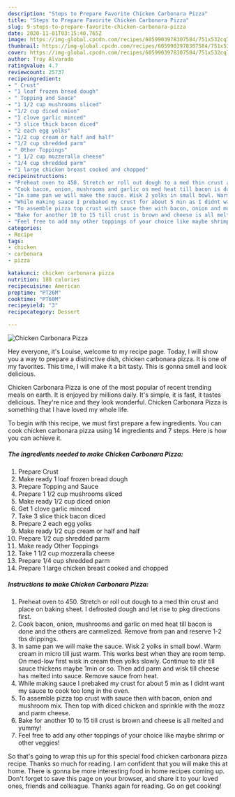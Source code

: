 ```yaml
---
description: "Steps to Prepare Favorite Chicken Carbonara Pizza"
title: "Steps to Prepare Favorite Chicken Carbonara Pizza"
slug: 9-steps-to-prepare-favorite-chicken-carbonara-pizza
date: 2020-11-01T03:15:40.765Z
image: https://img-global.cpcdn.com/recipes/6059903978307584/751x532cq70/chicken-carbonara-pizza-recipe-main-photo.jpg
thumbnail: https://img-global.cpcdn.com/recipes/6059903978307584/751x532cq70/chicken-carbonara-pizza-recipe-main-photo.jpg
cover: https://img-global.cpcdn.com/recipes/6059903978307584/751x532cq70/chicken-carbonara-pizza-recipe-main-photo.jpg
author: Troy Alvarado
ratingvalue: 4.7
reviewcount: 25737
recipeingredient:
- " Crust"
- "1 loaf frozen bread dough"
- " Topping and Sauce"
- "1 1/2 cup mushrooms sliced"
- "1/2 cup diced onion"
- "1 clove garlic minced"
- "3 slice thick bacon diced"
- "2 each egg yolks"
- "1/2 cup cream or half and half"
- "1/2 cup shredded parm"
- " Other Toppings"
- "1 1/2 cup mozzeralla cheese"
- "1/4 cup shredded parm"
- "1 large chicken breast cooked and chopped"
recipeinstructions:
- "Preheat oven to 450. Stretch or roll out dough to a med thin crust and place on baking sheet. I defrosted dough and let rise to pkg directions first."
- "Cook bacon, onion, mushrooms and garlic on med heat till bacon is done and the others are carmelized. Remove from pan and reserve 1-2 tbs drippings."
- "In same pan we will make the sauce. Wisk 2 yolks in small bowl. Warm cream in micro till just warm. This works best when they are room temp. On med-low first wisk in cream then yolks slowly. Continue to stir till sauce thickens maybe 1min or so. Then add parm and wisk till cheese has melted into sauce. Remove sauce from heat."
- "While making sauce I prebaked my crust for about 5 min as I didnt want my sauce to cook too long in the oven."
- "To assemble pizza top crust with sauce then with bacon, onion and mushroom mix. Then top with diced chicken and sprinkle with the mozz and parm cheese."
- "Bake for another 10 to 15 till crust is brown and cheese is all melted and yummy!"
- "Feel free to add any other toppings of your choice like maybe shrimp or other veggies!"
categories:
- Recipe
tags:
- chicken
- carbonara
- pizza

katakunci: chicken carbonara pizza 
nutrition: 188 calories
recipecuisine: American
preptime: "PT26M"
cooktime: "PT60M"
recipeyield: "3"
recipecategory: Dessert

---
```



![Chicken Carbonara Pizza](https://img-global.cpcdn.com/recipes/6059903978307584/751x532cq70/chicken-carbonara-pizza-recipe-main-photo.jpg)

Hey everyone, it's Louise, welcome to my recipe page. Today, I will show you a way to prepare a distinctive dish, chicken carbonara pizza. It is one of my favorites. This time, I will make it a bit tasty. This is gonna smell and look delicious.

Chicken Carbonara Pizza is one of the most popular of recent trending meals on earth. It is enjoyed by millions daily. It's simple, it is fast, it tastes delicious. They're nice and they look wonderful. Chicken Carbonara Pizza is something that I have loved my whole life.




To begin with this recipe, we must first prepare a few ingredients. You can cook chicken carbonara pizza using 14 ingredients and 7 steps. Here is how you can achieve it.

<!--inarticleads1-->

##### The ingredients needed to make Chicken Carbonara Pizza:

1. Prepare  Crust
1. Make ready 1 loaf frozen bread dough
1. Prepare  Topping and Sauce
1. Prepare 1 1/2 cup mushrooms sliced
1. Make ready 1/2 cup diced onion
1. Get 1 clove garlic minced
1. Take 3 slice thick bacon diced
1. Prepare 2 each egg yolks
1. Make ready 1/2 cup cream or half and half
1. Prepare 1/2 cup shredded parm
1. Make ready  Other Toppings
1. Take 1 1/2 cup mozzeralla cheese
1. Prepare 1/4 cup shredded parm
1. Prepare 1 large chicken breast cooked and chopped




<!--inarticleads2-->

##### Instructions to make Chicken Carbonara Pizza:

1. Preheat oven to 450. Stretch or roll out dough to a med thin crust and place on baking sheet. I defrosted dough and let rise to pkg directions first.
1. Cook bacon, onion, mushrooms and garlic on med heat till bacon is done and the others are carmelized. Remove from pan and reserve 1-2 tbs drippings.
1. In same pan we will make the sauce. Wisk 2 yolks in small bowl. Warm cream in micro till just warm. This works best when they are room temp. On med-low first wisk in cream then yolks slowly. Continue to stir till sauce thickens maybe 1min or so. Then add parm and wisk till cheese has melted into sauce. Remove sauce from heat.
1. While making sauce I prebaked my crust for about 5 min as I didnt want my sauce to cook too long in the oven.
1. To assemble pizza top crust with sauce then with bacon, onion and mushroom mix. Then top with diced chicken and sprinkle with the mozz and parm cheese.
1. Bake for another 10 to 15 till crust is brown and cheese is all melted and yummy!
1. Feel free to add any other toppings of your choice like maybe shrimp or other veggies!




So that's going to wrap this up for this special food chicken carbonara pizza recipe. Thanks so much for reading. I am confident that you will make this at home. There is gonna be more interesting food in home recipes coming up. Don't forget to save this page on your browser, and share it to your loved ones, friends and colleague. Thanks again for reading. Go on get cooking!
